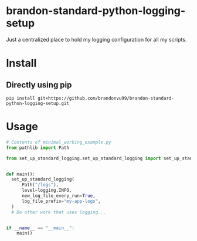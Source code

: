 # brandon-standard-python-logging-setup
Just a centralized place to hold my logging configuration for all my scripts.

# Install
## Directly using pip
```
pip install git+https://github.com/brandonvu99/brandon-standard-python-logging-setup.git
```

# Usage
```python
# Contents of minimal_working_example.py
from pathlib import Path

from set_up_standard_logging.set_up_standard_logging import set_up_standard_logging


def main():
  set_up_standard_logging(
      Path("/logs"),
      level=logging.INFO,
      new_log_file_every_run=True,
      log_file_prefix="my-app-logs",
  )
  # Do other work that uses logging...


if __name__ == "__main__":
    main()

```
